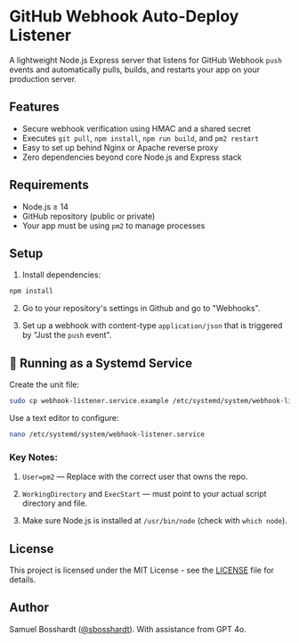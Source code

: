 # GitHub Webhook Auto-Deploy Listener

A lightweight Node.js Express server that listens for GitHub Webhook `push` events and automatically pulls, builds, and restarts your app on your production server.

## Features

- Secure webhook verification using HMAC and a shared secret
- Executes `git pull`, `npm install`, `npm run build`, and `pm2 restart`
- Easy to set up behind Nginx or Apache reverse proxy
- Zero dependencies beyond core Node.js and Express stack

## Requirements

- Node.js ≥ 14
- GitHub repository (public or private)
- Your app must be using `pm2` to manage processes

## Setup

1. Install dependencies:

```bash
npm install
```

2. Go to your repository's settings in Github and go to "Webhooks".

3. Set up a webhook with content-type `application/json` that is triggered by "Just the `push` event".

## 📡 Running as a Systemd Service
Create the unit file:

```bash
sudo cp webhook-listener.service.example /etc/systemd/system/webhook-listener.service
```

Use a text editor to configure:
```bash
nano /etc/systemd/system/webhook-listener.service
```

### Key Notes:

1. `User=pm2` — Replace with the correct user that owns the repo.

2. `WorkingDirectory` and `ExecStart` — must point to your actual script directory and file.

3. Make sure Node.js is installed at `/usr/bin/node` (check with `which node`).


## License

This project is licensed under the MIT License - see the [LICENSE](LICENSE) file for details.

## Author

Samuel Bosshardt ([@sbosshardt](https://github.com/sbosshardt)).
With assistance from GPT 4o.
